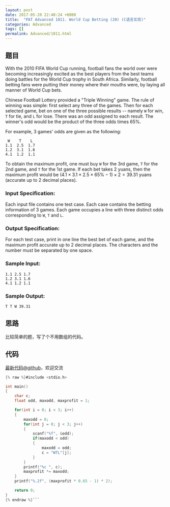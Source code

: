 ```yaml
---
layout: post
date: 2017-05-20 22:40:24 +0800
title:  "PAT Advanced 1011. World Cup Betting (20) (C语言实现)"
categories: Advanced
tags: []
permalink: Advanced/1011.html
---
```


## 题目

With the 2010 FIFA World Cup running, football fans the world over were
becoming increasingly excited as the best players from the best teams doing
battles for the World Cup trophy in South Africa. Similarly, football betting
fans were putting their money where their mouths were, by laying all manner of
World Cup bets.

Chinese Football Lottery provided a "Triple Winning" game. The rule of winning
was simple: first select any three of the games. Then for each selected game,
bet on one of the three possible results -- namely `W` for win, `T` for tie,
and `L` for lose. There was an odd assigned to each result. The winner's odd
would be the product of the three odds times 65%.

For example, 3 games' odds are given as the following:

    
    
     W    T    L
    1.1  2.5  1.7
    1.2  3.1  1.6
    4.1  1.2  1.1
    

To obtain the maximum profit, one must buy `W` for the 3rd game, `T` for the
2nd game, and `T` for the 1st game. If each bet takes 2 yuans, then the
maximum profit would be $(4.1\times 3.1\times 2.5\times 65\%-1)\times 2 =
39.31$ yuans (accurate up to 2 decimal places).

### Input Specification:

Each input file contains one test case. Each case contains the betting
information of 3 games. Each game occupies a line with three distinct odds
corresponding to `W`, `T` and `L`.

### Output Specification:

For each test case, print in one line the best bet of each game, and the
maximum profit accurate up to 2 decimal places. The characters and the number
must be separated by one space.

### Sample Input:

    
    
    1.1 2.5 1.7
    1.2 3.1 1.6
    4.1 1.2 1.1
    

### Sample Output:

    
    
    T T W 39.31
    



## 思路


比较简单的题，写了个不用数组的代码。

## 代码

[最新代码@github](https://github.com/OliverLew/PAT/blob/master/PATAdvanced/1011.c)，欢迎交流
```c
{% raw %}#include <stdio.h>

int main()
{
    char c;
    float odd, maxodd, maxprofit = 1;

    for(int i = 0; i < 3; i++)
    {
        maxodd = 0;
        for(int j = 0; j < 3; j++)
        {
            scanf("%f", &odd);
            if(maxodd < odd)
            {
                maxodd = odd;
                c = "WTL"[j];
            }
        }
        printf("%c ", c);
        maxprofit *= maxodd;
    }
    printf("%.2f", (maxprofit * 0.65 - 1) * 2);

    return 0;
}
{% endraw %}```